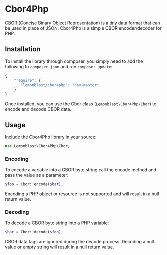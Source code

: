 # Cbor4Php

[CBOR](http://cbor.io/) (Concise Binary Object Representation) is a tiny data format that can be used in place of JSON. Cbor4Php is a simple CBOR encoder/decoder for PHP.

## Installation
To install the library through composer, you simply need to add the following to `composer.json` and run `composer update`:

```JavaScript
{
    "require": {
       "lemonblast/cbor4php": "dev-master"
    }
}
```
Once installed, you can use the Cbor class (`Lemonblast\Cbor4Php\Cbor`) to encode and decode CBOR data.

## Usage
Include the Cbor4Php library in your source:

```PHP
use Lemonblast\Cbor4Php\Cbor;
```

### Encoding
To encode a variable into a CBOR byte string call the encode method and pass the value as a parameter:

```PHP
$foo = Cbor::encode($bar);
```

Encoding a PHP object or resource is not supported and will result in a null return value.

### Decoding
To decode a CBOR byte string into a PHP variable:

```PHP
$bar = Cbor::decode($foo);
```

CBOR data tags are ignored during the decode process.
Decoding a null value or empty string will result in a null return value.
